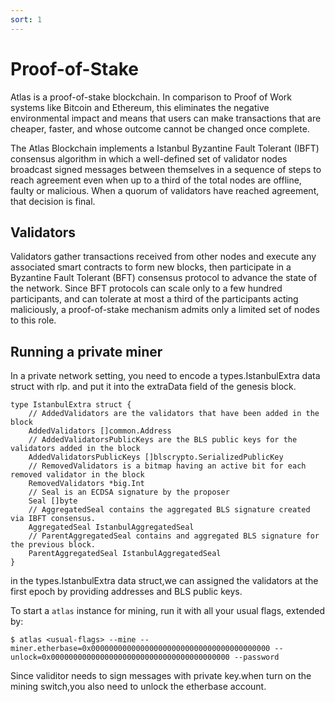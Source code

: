 ```yaml
---
sort: 1
---
```


# Proof-of-Stake

Atlas is a proof-of-stake blockchain. In comparison to Proof of Work systems like Bitcoin and Ethereum, this eliminates the negative environmental impact and means that users can make transactions that are cheaper, faster, and whose outcome cannot be changed once complete.

The Atlas Blockchain implements a Istanbul Byzantine Fault Tolerant (IBFT) consensus algorithm in which a well-defined set of validator nodes broadcast signed messages between themselves in a sequence of steps to reach agreement even when up to a third of the total nodes are offline, faulty or malicious. When a quorum of validators have reached agreement, that decision is final.

## Validators
Validators gather transactions received from other nodes and execute any associated smart contracts to form new blocks, then participate in a Byzantine Fault Tolerant (BFT) consensus protocol to advance the state of the network. Since BFT protocols can scale only to a few hundred participants, and can tolerate at most a third of the participants acting maliciously, a proof-of-stake mechanism admits only a limited set of nodes to this role.

## Running a private miner
In a private network setting, you need to encode a types.IstanbulExtra data struct with rlp.
and put it into the extraData field of the genesis block.
```
type IstanbulExtra struct {
	// AddedValidators are the validators that have been added in the block
	AddedValidators []common.Address
	// AddedValidatorsPublicKeys are the BLS public keys for the validators added in the block
	AddedValidatorsPublicKeys []blscrypto.SerializedPublicKey
	// RemovedValidators is a bitmap having an active bit for each removed validator in the block
	RemovedValidators *big.Int
	// Seal is an ECDSA signature by the proposer
	Seal []byte
	// AggregatedSeal contains the aggregated BLS signature created via IBFT consensus.
	AggregatedSeal IstanbulAggregatedSeal
	// ParentAggregatedSeal contains and aggregated BLS signature for the previous block.
	ParentAggregatedSeal IstanbulAggregatedSeal
}
```
in the types.IstanbulExtra data struct,we can assigned the validators at the first epoch by providing 
addresses and BLS public keys.

To start a `atlas` instance for mining, run it with all your usual flags, extended
by:

```shell
$ atlas <usual-flags> --mine --miner.etherbase=0x0000000000000000000000000000000000000000 --unlock=0x0000000000000000000000000000000000000000 --password 
```

Since validitor needs to sign messages with private key.when turn on the mining switch,you also need
to unlock the etherbase account.